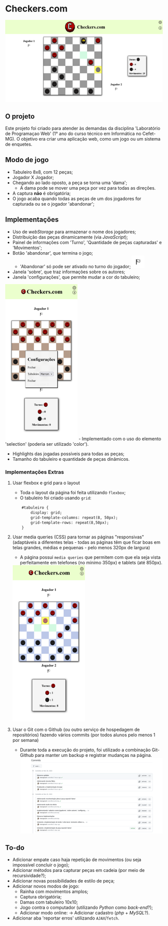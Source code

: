# Checkers.com

![Screenshot do resultado final](img/screenshots/tela_inteira.png)

## O projeto

Este projeto foi criado para atender às demandas da disciplina 'Laboratório de Programaçao Web' (1° ano do curso técnico em Informática no Cefet-MG). O objetivo era criar uma aplicação web, como um jogo ou um sistema de enquetes.

## Modo de jogo

* Tabuleiro 8x8, com 12 peças;
* Jogador X Jogador;
* Chegando ao lado oposto, a peça se torna uma 'dama';
    - A dama pode se mover uma peça por vez para todas as direções.
* A captura **não** é obrigatória;
* O jogo acaba quando todas as peças de um dos jogadores for capturada ou se o jogador 'abandonar';

## Implementações

* Uso de _webStorage_ para armazenar o nome dos jogadores;
* Distribuição das peças dinamicamente (via _JavaScript_);
* Painel de informações com 'Turno', 'Quantidade de peças capturadas' e 'Movimentos';
* Botão 'abandonar', que termina o jogo;
    - 'Abandonar' só pode ser ativado no turno do jogador; <img src = 'img/abandonar.png' width = '40px'>
* Janela 'sobre', que traz informações sobre os autores;
* Janela 'configurações', que permite mudar a cor do tabuleiro;
 <img src='img/screenshots/aba_config.png' height = '500px'>
    - Implementado com o uso do elemento 'selection' (poderia ser utilizado 'color').
    
    
* Highlights das jogadas possíveis para todas as peças;
* Tamanho do tabuleiro e quantidade de peças dinâmicos.

### Implementações Extras

1. Usar flexbox e grid para o layout
    - Toda o layout da página foi feita utilizando `flexbox`;
    - O tabuleiro foi criado usando `grid`:
    ```
        #tabuleiro {
            display: grid;
            grid-template-columns: repeat(8, 50px);
            grid-template-rows: repeat(8,50px);
        }
    ```

2. Usar media queries (CSS) para tornar as páginas "responsivas" (adaptáveis a diferentes telas - todas as páginas têm que ficar boas em telas grandes, médias e pequenas - pelo menos 320px de largura)
    - A página possui `media queries` que permitem com que ela seja vista perfeitamente em telefones (no mínimo 350px) e tablets (até 850px).
    <img src='img/screenshots/tela_celular.png' height = '500px'>

9. Usar o Git com o Github (ou outro serviço de hospedagem de repositórios) fazendo vários commits (por todos alunos pelo menos 1 por semana)
    - Durante toda a execução do projeto, foi utilizado a combinação Git-Github para manter um backup e registrar mudanças na página.
    ![Página que mostra os commits dos dias 25/11 e 26/11](img/screenshots/commits_git.png)

## To-do
* Adicionar empate caso haja repetição de movimentos (ou seja impossível concluir o jogo);
* Adicionar métodos para capturar peças em cadeia (por meio de recursividade?);
* Adicionar novas possibilidades de estilo de peça;
* Adicionar novos modos de jogo:
    - Rainha com movimentos amplos;
    - Captura obrigatória;
    - Damas com tabuleiro 10x10;
    - Jogo contra o computador (utilizando _Python_ como _back-end_?);
    - Adicionar modo online:
        -> Adicionar cadastro (_php_ + _MySQL_?).
* Adicionar aba 'reportar erros' utilizando `AJAX`/`fetch`.
